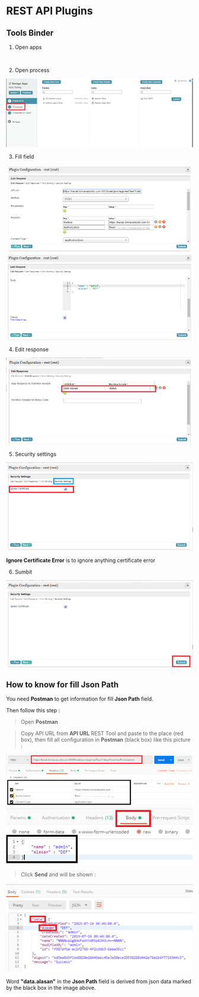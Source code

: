 # REST API Plugins

## Tools Binder

1. Open apps

<img src="https://raw.githubusercontent.com/kinnara-digital-studio/kecak-workflow/master/docs/assets/.png" alt="" />


2. Open process

<img src="https://raw.githubusercontent.com/kinnara-digital-studio/kecak-workflow/master/docs/assets/toolOpenProcess.png" alt="toolOpenProcess" />


3. Fill field

<img src="https://raw.githubusercontent.com/kinnara-digital-studio/kecak-workflow/master/docs/assets/toolFillField1.png" alt="toolFillField" />

<img src="https://raw.githubusercontent.com/kinnara-digital-studio/kecak-workflow/master/docs/assets/toolFillField2.png" alt="toolFillField1" />


4. Edit response

<img src="https://raw.githubusercontent.com/kinnara-digital-studio/kecak-workflow/master/docs/assets/toolEditResponse.png" alt="toolEditResponse" />


5. Security settings

<img src="https://raw.githubusercontent.com/kinnara-digital-studio/kecak-workflow/master/docs/assets/toolSecuritySettings.png" alt="toolSecuritySettings" />

**Ignore Certificate Error** is to ignore anything certificate error


6. Sumbit

<img src="https://raw.githubusercontent.com/kinnara-digital-studio/kecak-workflow/master/docs/assets/toolSubmit.png" alt="toolSubmit" />


## How to know for fill **Json Path**

You need **Postman** to get information for fill **Json Path** field.

Then follow this step :
 > Open **Postman**
 
 > Copy API URL from **API URL** REST Tool and paste to the place (red box), then fill all configuration in **Postman** (black box) like this picture :
 
 <img src="https://raw.githubusercontent.com/kinnara-digital-studio/kecak-workflow/master/docs/assets/postmanTool1.png" alt="postmanTool1" />
 
 <img src="https://raw.githubusercontent.com/kinnara-digital-studio/kecak-workflow/master/docs/assets/postmanTool2.png" alt="postmanTool2" />
 
 
 > Click **Send** and will be shown :
 
<img src="https://raw.githubusercontent.com/kinnara-digital-studio/kecak-workflow/master/docs/assets/postmanToolResult.png" alt="postmanToolResult" />

Word **"data.alasan"** in the **Json Path** field is derived from json data marked by the black box in the image above.
